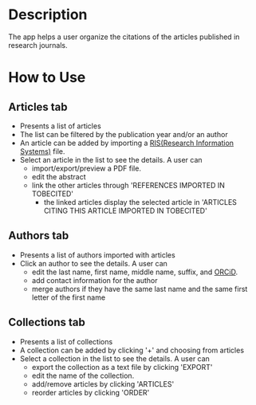 # Description

The app helps a user organize the citations of the articles published in research journals.

# How to Use
 
## Articles tab
  - Presents a list of articles 
  - The list can be filtered by the publication year and/or an author
  - An article can be added by importing a [RIS(Research Information Systems)](https://en.wikipedia.org/wiki/RIS_(file_format)) file.
  - Select an article in the list to see the details. A user can
    - import/export/preview a PDF file.
    - edit the abstract
    - link the other articles through 'REFERENCES IMPORTED IN TOBECITED'
      - the linked articles display the selected article in 'ARTICLES CITING THIS ARTICLE IMPORTED IN TOBECITED'

## Authors tab
  - Presents a list of authors imported with articles
  - Click an author to see the details. A user can
    - edit the last name, first name, middle name, suffix, and [ORCiD](https://en.wikipedia.org/wiki/ORCID).
    - add contact information for the author
    - merge authors if they have the same last name and the same first letter of the first name

## Collections tab
  - Presents a list of collections
  - A collection can be added by clicking '+' and choosing from articles
  - Select a collection in the list to see the details. A user can
    - export the collection as a text file by clicking 'EXPORT'
    - edit the name of the collection.
    - add/remove articles by clicking 'ARTICLES'
    - reorder articles by clicking 'ORDER'
    
